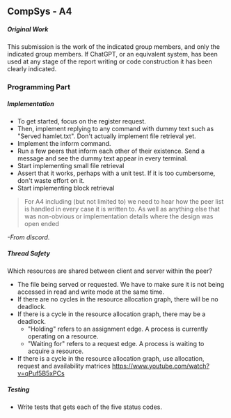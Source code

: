 ## CompSys - A4
##### Original Work
This submission is the work of the indicated group members, and only the indicated group members. If ChatGPT, or an equivalent system, has been used at any stage of the report writing or code construction it has been clearly indicated.

### Programming Part

##### Implementation
- To get started, focus on the register request.
- Then, implement replying to any command with dummy text such as "Served hamlet.txt". Don't actually implement file retrieval yet.
- Implement the inform command.
- Run a few peers that inform each other of their existence. Send a message and see the dummy text appear in every terminal.
- Start implementing small file retrieval
- Assert that it works, perhaps with a unit test. If it is too cumbersome, don't waste effort on it.
- Start implementing block retrieval

> For A4 including (but not limited to) we need to hear how the peer list is handled in every case it is written to. As well as anything else that was non-obvious or implementation details where the design was open ended

*-From discord*. 

##### Thread Safety
Which resources are shared between client and server within the peer?
- The file being served or requested. We have to make sure it is not being accessed in read and write mode at the same time.
- If there are no cycles in the resource allocation graph, there will be no deadlock.
- If there is a cycle in the resource allocation graph, there may be a deadlock.
  - "Holding" refers to an assignment edge. A process is currently operating on a resource.
  - "Waiting for" refers to a request edge. A process is waiting to acquire a resource.
- If there is a cycle in the resource allocation graph, use allocation, request and availability matrices https://www.youtube.com/watch?v=qPuf5B5xPCs

##### Testing
- Write tests that gets each of the five status codes.


